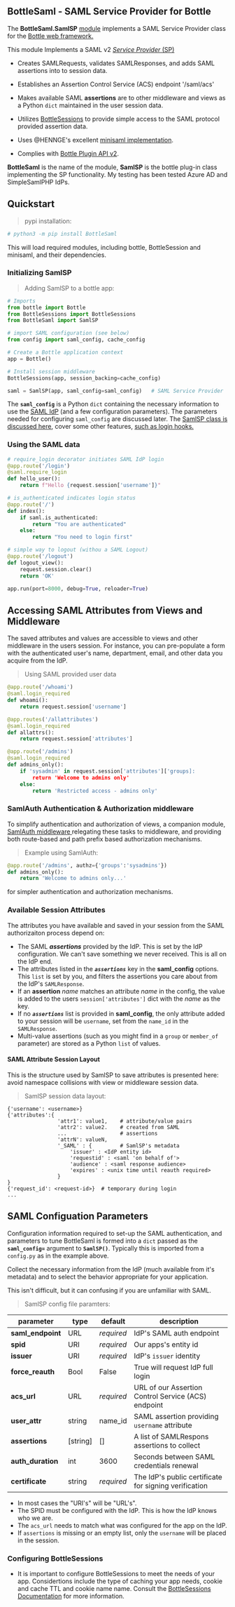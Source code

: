  ## BottleSaml - SAML Service Provider for Bottle

The **BottleSaml.SamlSP** [module](../README.md) implements a SAML Service Provider class for the [Bottle web framework.](https://github.com/bottlepy/bottle) 

This module Implements a SAML v2 [*Service Provider* (SP)](https://en.wikipedia.org/wiki/Service_provider_(SAML)) 
* Creates SAMLRequests, validates SAMLResponses, and adds SAML assertions into to session data.
  
* Establishes an Assertion Control Service (ACS) endpoint '/saml/acs'

* Makes available SAML **assertions** are to other middleware and views as a Python `dict` maintained in the user session data.

* Utilizes [BottleSessions](https://github.com/Glocktober/BottleSessions) to provide simple access to the SAML protocol provided assertion data.

* Uses @HENNGE's excellent [minisaml implementation](https://github.com/HENNGE/minisaml).

* Complies with [Bottle Plugin API v2](https://bottlepy.org/docs/dev/plugindev.html).

**BottleSaml** is the name of the module, **SamlSP** is the bottle plug-in class implementing the SP functionality. My testing has been tested Azure AD and SimpleSamlPHP IdPs.

## Quickstart
> pypi installation:
```bash
# python3 -m pip install BottleSaml
```
This will load required modules, including bottle, BottleSession and minisaml, and their dependencies.
### Initializing SamlSP
> Adding SamlSP to a bottle app:
```python
# Imports
from bottle import Bottle
from BottleSessions import BottleSessions   
from BottleSaml import SamlSP  

# import SAML configuration (see below)
from config import saml_config, cache_config              

# Create a Bottle application context
app = Bottle()                              

# Install session middleware
BottleSessions(app, session_backing=cache_config)     

saml = SamlSP(app, saml_config=saml_config)   # SAML Service Provider
```

The **`saml_config`** is a Python `dict` containing the necessary information to use the [SAML IdP](https://en.wikipedia.org/wiki/Identity_provider_(SAML)) (and a few configuration parameters). The parameters needed for configuring `saml_config` are discussed later. The [SamlSP class is discussed here](SAMLSPCLASS.md), cover some other features, [such as login hooks.](LOGINHOOKS.md)
### Using the SAML data
```python
# require_login decorator initiates SAML IdP login
@app.route('/login')
@saml.require_login         
def hello_user():
    return f"Hello {request.session['username']}"

# is_authenticated indicates login status
@app.route('/')
def index():
    if saml.is_authenticated:
        return "You are authenticated"
    else:
        return "You need to login first"

# simple way to logout (withou a SAML Logout)
@app.route('/logout')
def logout_view():
    request.session.clear()
    return 'OK'

app.run(port=8000, debug=True, reloader=True)
```

## Accessing SAML Attributes from Views and Middleware
The saved attributes and values are accessible to views and other middleware in the users session. For instance, you can pre-populate a form with the authenticated user's name, department, email, and other data you acquire from the IdP.
> Using SAML provided user data
```python
@app.route('/whoami')
@saml.login_required
def whoami():
    return request.session['username']

@app.routes('/allattributes')
@saml.login_required
def allattrs():
    return request.session['attributes']

@app.route('/admins')
@saml.login_required
def admins_only():
    if 'sysadmin' in request.session['attributes']['groups]:
        return 'Welcome to admins only'
    else:
        return 'Restricted access - admins only'

```
### SamlAuth Authentication & Authorization middleware
To simplify authentication and authorization of views, a companion module, [ SamlAuth middleware ](SAMLAUTH.md) relegating these tasks to middleware, and providing both route-based and path prefix based authorization mechanisms.
> Example using SamlAuth:
```python
@app.route('/admins', authz={'groups':'sysadmins'})
def admins_only():
    return 'Welcome to admins only...'
```
for simpler authentication and authorization mechanisms.
### Available Session Attributes  
The attributes you have available and saved in your session from the SAML authorizaiton process depend on:
* The SAML ***assertions*** provided by the IdP. This is set by the IdP configuration. We can't save something we never received. This is all on the IdP end.
* The attributes listed in the ***`assertions`*** key in the **saml_config** options. This `list` is set by you, and filters the assertions you care about from the IdP's `SAMLResponse`. 
* If an **assertion** *name* matches an attribute *name* in the config, the value is added to the users `session['attributes']` dict with the *name* as the key.
* If no ***`assertions`*** list is provided in **saml_config**, the only attribute added to your session will be `username`, set from the `name_id` in the `SAMLResponse`. 
* Multi-value assertions (such as you might find in a `group` or `member_of` parameter) are stored as a Python `list` of values.

#### SAML Attribute Session Layout
This is the structure used by SamlSP to save attributes is presented here: avoid namespace collisions with view or middleware session data.
> SamlSP session data layout:
```
{'username': <username>}
{'attributes':{
                'attr1': value1,    # attribute/value pairs 
                'attr2': value2.    # created from SAML
                ...                 # assertions
                'attrN': valueN,
                '_SAML' : {         # SamlSP's metadata
                    'issuer' : <IdP entity id>
                    'requestid' : <saml 'on behalf of'> 
                    'audience' : <saml response audience>
                    'expires' : <unix time until reauth required>
                }
}
{'request_id': <request-id>}  # temporary during login
... 
```

## SAML Configuation Parameters

Configuration information required to set-up the SAML authentication, and parameters to tune BottleSaml is formed into a `dict` passed as the **`saml_config=`** argument to **`SamlSP()`**.  Typically this is imported from a `config.py` as in the example above.

Collect the necessary information from the IdP (much available from it's metadata) and to select the behavior appropriate for your application.  

This isn't difficult, but it can confusing if you are unfamiliar with SAML.
>SamlSP config file paramters: 

| **parameter**  |**type** | **default** | **description**
|------------------|-----|--------|----------------------|
|**saml_endpoint** |URL|*required*|IdP's SAML auth endpoint|
|**spid** |URI|*required*|Our apps's entity id|
|**issuer** |URI|*required*|IdP's `issuer` identity|
|**force_reauth**|Bool|False| True will request IdP full login|
|**acs_url** |URL|*required*|URL of our Assertion Control Service (ACS) endpoint|
|**user_attr**|string|name_id|SAML assertion providing `username` attribute|
|**assertions**|[string]|[]|A list of SAMLRespons assertions to collect|
|**auth_duration**|int|3600|Seconds between SAML credentials renewal |
|**certificate**|string|*required*|The IdP's public certificate for signing verification|

* In most cases the "URI's" will be "URL's".
* The SPID must be configured with the IdP. This is how the IdP knows who we are.
* The `acs_url` needs to match what was configured for the app on the IdP.
* If `assertions` is missing or an empty list, only the `username` will be placed in the session.

### Configuring BottleSessions
* It is important to configure BottleSessions to meet the needs of your app.  Considertions include the type of caching your app needs, cookie and cache TTL and cookie name name. Consult the [BottleSessions Documentation](https://github.com/Glocktober/BottleSessions) for more information.

